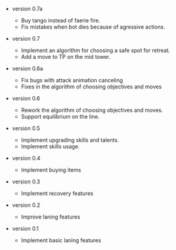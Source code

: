 * version 0.7a
  - Buy tango instead of faerie fire.
  - Fix mistakes when bot dies because of agressive actions.

* version 0.7
  - Implement an algorithm for choosing a safe spot for retreat.
  - Add a move to TP on the mid tower.

* version 0.6a
  - Fix bugs with attack animation canceling
  - Fixes in the algorithm of choosing objectives and moves

* version 0.6
  - Rework the algorithm of choosing objectives and moves.
  - Support equilibrium on the line.

* version 0.5
  - Implement upgrading skills and talents.
  - Implement skills usage.

* version 0.4
  - Implement buying items

* version 0.3
  - Implement recovery features

* version 0.2
  - Improve laning features

* version 0.1
  - Implement basic laning features
